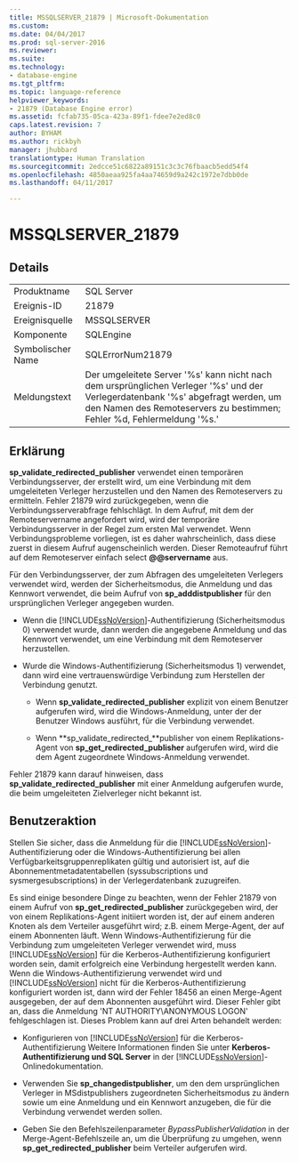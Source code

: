 ```yaml
---
title: MSSQLSERVER_21879 | Microsoft-Dokumentation
ms.custom: 
ms.date: 04/04/2017
ms.prod: sql-server-2016
ms.reviewer: 
ms.suite: 
ms.technology:
- database-engine
ms.tgt_pltfrm: 
ms.topic: language-reference
helpviewer_keywords:
- 21879 (Database Engine error)
ms.assetid: fcfab735-05ca-423a-89f1-fdee7e2ed8c0
caps.latest.revision: 7
author: BYHAM
ms.author: rickbyh
manager: jhubbard
translationtype: Human Translation
ms.sourcegitcommit: 2edcce51c6822a89151c3c3c76fbaacb5edd54f4
ms.openlocfilehash: 4850aeaa925fa4aa74659d9a242c1972e7dbb0de
ms.lasthandoff: 04/11/2017

---
```

# <a name="mssqlserver21879"></a>MSSQLSERVER_21879
  
## <a name="details"></a>Details  
  
|||  
|-|-|  
|Produktname|SQL Server|  
|Ereignis-ID|21879|  
|Ereignisquelle|MSSQLSERVER|  
|Komponente|SQLEngine|  
|Symbolischer Name|SQLErrorNum21879|  
|Meldungstext|Der umgeleitete Server '%s' kann nicht nach dem ursprünglichen Verleger '%s' und der Verlegerdatenbank '%s' abgefragt werden, um den Namen des Remoteservers zu bestimmen; Fehler %d, Fehlermeldung '%s.'|  
  
## <a name="explanation"></a>Erklärung  
**sp_validate_redirected_publisher** verwendet einen temporären Verbindungsserver, der erstellt wird, um eine Verbindung mit dem umgeleiteten Verleger herzustellen und den Namen des Remoteservers zu ermitteln. Fehler 21879 wird zurückgegeben, wenn die Verbindungsserverabfrage fehlschlägt. In dem Aufruf, mit dem der Remoteservername angefordert wird, wird der temporäre Verbindungsserver in der Regel zum ersten Mal verwendet. Wenn Verbindungsprobleme vorliegen, ist es daher wahrscheinlich, dass diese zuerst in diesem Aufruf augenscheinlich werden. Dieser Remoteaufruf führt auf dem Remoteserver einfach select **@@servername** aus.  
  
Für den Verbindungsserver, der zum Abfragen des umgeleiteten Verlegers verwendet wird, werden der Sicherheitsmodus, die Anmeldung und das Kennwort verwendet, die beim Aufruf von **sp_adddistpublisher** für den ursprünglichen Verleger angegeben wurden.  
  
-   Wenn die [!INCLUDE[ssNoVersion](../../includes/ssnoversion-md.md)]-Authentifizierung (Sicherheitsmodus 0) verwendet wurde, dann werden die angegebene Anmeldung und das Kennwort verwendet, um eine Verbindung mit dem Remoteserver herzustellen.  
  
-   Wurde die Windows-Authentifizierung (Sicherheitsmodus 1) verwendet, dann wird eine vertrauenswürdige Verbindung zum Herstellen der Verbindung genutzt.  
  
    -   Wenn **sp_validate_redirected_publisher** explizit von einem Benutzer aufgerufen wird, wird die Windows-Anmeldung, unter der der Benutzer Windows ausführt, für die Verbindung verwendet.  
  
    -   Wenn **sp_validate_redirected_**publisher von einem Replikations-Agent von **sp_get_redirected_publisher** aufgerufen wird, wird die dem Agent zugeordnete Windows-Anmeldung verwendet.  
  
Fehler 21879 kann darauf hinweisen, dass **sp_validate_redirected_publisher** mit einer Anmeldung aufgerufen wurde, die beim umgeleiteten Zielverleger nicht bekannt ist.  
  
## <a name="user-action"></a>Benutzeraktion  
Stellen Sie sicher, dass die Anmeldung für die [!INCLUDE[ssNoVersion](../../includes/ssnoversion-md.md)]-Authentifizierung oder die Windows-Authentifizierung bei allen Verfügbarkeitsgruppenreplikaten gültig und autorisiert ist, auf die Abonnementmetadatentabellen (syssubscriptions und sysmergesubscriptions) in der Verlegerdatenbank zuzugreifen.  
  
Es sind einige besondere Dinge zu beachten, wenn der Fehler 21879 von einem Aufruf von **sp_get_redirected_publisher** zurückgegeben wird, der von einem Replikations-Agent initiiert worden ist, der auf einem anderen Knoten als dem Verteiler ausgeführt wird; z.B. einem Merge-Agent, der auf einem Abonnenten läuft. Wenn Windows-Authentifizierung für die Verbindung zum umgeleiteten Verleger verwendet wird, muss [!INCLUDE[ssNoVersion](../../includes/ssnoversion-md.md)] für die Kerberos-Authentifizierung konfiguriert worden sein, damit erfolgreich eine Verbindung hergestellt werden kann. Wenn die Windows-Authentifizierung verwendet wird und [!INCLUDE[ssNoVersion](../../includes/ssnoversion-md.md)] nicht für die Kerberos-Authentifizierung konfiguriert worden ist, dann wird der Fehler 18456 an einen Merge-Agent ausgegeben, der auf dem Abonnenten ausgeführt wird. Dieser Fehler gibt an, dass die Anmeldung 'NT AUTHORITY\ANONYMOUS LOGON' fehlgeschlagen ist. Dieses Problem kann auf drei Arten behandelt werden:  
  
-   Konfigurieren von [!INCLUDE[ssNoVersion](../../includes/ssnoversion-md.md)] für die Kerberos-Authentifizierung Weitere Informationen finden Sie unter **Kerberos-Authentifizierung und SQL Server** in der [!INCLUDE[ssNoVersion](../../includes/ssnoversion-md.md)]-Onlinedokumentation.  
  
-   Verwenden Sie **sp_changedistpublisher**, um den dem ursprünglichen Verleger in MSdistpublishers zugeordneten Sicherheitsmodus zu ändern sowie um eine Anmeldung und ein Kennwort anzugeben, die für die Verbindung verwendet werden sollen.  
  
-   Geben Sie den Befehlszeilenparameter *BypassPublisherValidation* in der Merge-Agent-Befehlszeile an, um die Überprüfung zu umgehen, wenn **sp_get_redirected_publisher** beim Verteiler aufgerufen wird.  
  

